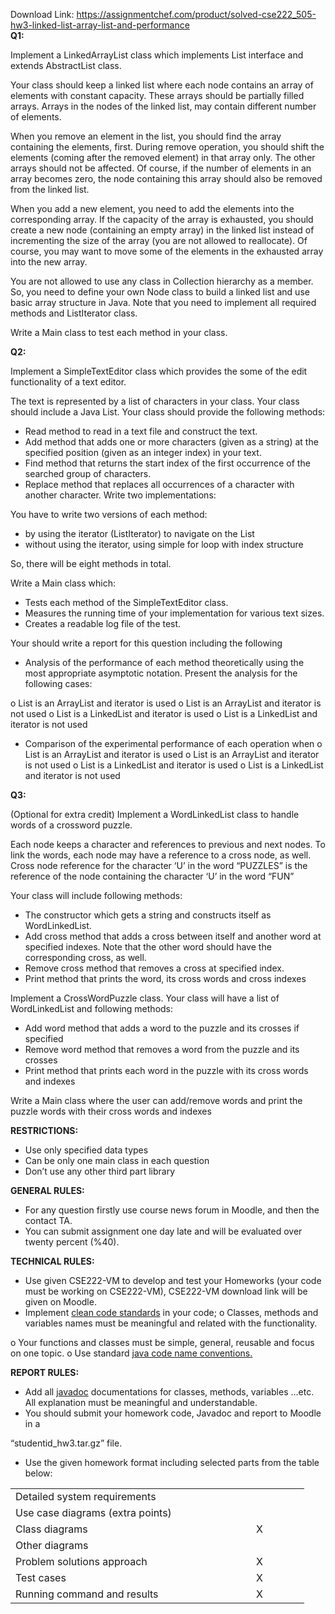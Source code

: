 Download Link: https://assignmentchef.com/product/solved-cse222_505-hw3-linked-list-array-list-and-performance
<br>
<strong>Q1:</strong>

Implement a LinkedArrayList class which implements List interface and extends AbstractList class.

Your class should keep a linked list where each node contains an array of elements with constant capacity. These arrays should be partially filled arrays. Arrays in the nodes of the linked list, may contain different number of elements.

When you remove an element in the list, you should find the array containing the elements, first. During remove operation, you should shift the elements (coming after the removed element) in that array only. The other arrays should not be affected. Of course, if the number of elements in an array becomes zero, the node containing this array should also be removed from the linked list.

When you add a new element, you need to add the elements into the corresponding array. If the capacity of the array is exhausted, you should create a new node (containing an empty array) in the linked list instead of incrementing the size of the array (you are not allowed to reallocate). Of course, you may want to move some of the elements in the exhausted array into the new array.

You are not allowed to use any class in Collection hierarchy as a member. So, you need to define your own Node class to build a linked list and use basic array structure in Java. Note that you need to implement all required methods and ListIterator class.

Write a Main class to test each method in your class.

<strong>Q2:</strong>

Implement a SimpleTextEditor class which provides the some of the edit functionality of a text editor.

The text is represented by a list of characters in your class. Your class should include a Java List. Your class should provide the following methods:

<ul>

 <li>Read method to read in a text file and construct the text.</li>

 <li>Add method that adds one or more characters (given as a string) at the specified position (given as an integer index) in your text.</li>

 <li>Find method that returns the start index of the first occurrence of the searched group of characters.</li>

 <li>Replace method that replaces all occurrences of a character with another character. Write two implementations:</li>

</ul>

You have to write two versions of each method:

<ul>

 <li>by using the iterator (ListIterator) to navigate on the List</li>

 <li>without using the iterator, using simple for loop with index structure</li>

</ul>

So, there will be eight methods in total.

Write a Main class which:

<ul>

 <li>Tests each method of the SimpleTextEditor class.</li>

 <li>Measures the running time of your implementation for various text sizes.</li>

 <li>Creates a readable log file of the test.</li>

</ul>

Your should write a report for this question including the following

<ul>

 <li>Analysis of the performance of each method theoretically using the most appropriate asymptotic notation. Present the analysis for the following cases:</li>

</ul>

o List is an ArrayList and iterator is used o List is an ArrayList and iterator is not used o List is a LinkedList and iterator is used o List is a LinkedList and iterator is not used

<ul>

 <li>Comparison of the experimental performance of each operation when o List is an ArrayList and iterator is used o List is an ArrayList and iterator is not used o List is a LinkedList and iterator is used o List is a LinkedList and iterator is not used</li>

</ul>




<strong>Q3:</strong>

(Optional for extra credit) Implement a WordLinkedList class to handle words of a crossword puzzle.

Each node keeps a character and references to previous and next nodes. To link the words, each node may have a reference to a cross node, as well. Cross node reference for the character ‘U’ in the word “PUZZLES” is the reference of the node containing the character ‘U’ in the word “FUN”

<strong> </strong>




Your class will include following methods:

<ul>

 <li>The constructor which gets a string and constructs itself as WordLinkedList.</li>

 <li>Add cross method that adds a cross between itself and another word at specified indexes. Note that the other word should have the corresponding cross, as well.</li>

 <li>Remove cross method that removes a cross at specified index.</li>

 <li>Print method that prints the word, its cross words and cross indexes</li>

</ul>

Implement a CrossWordPuzzle class. Your class will have a list of WordLinkedList and following methods:

<ul>

 <li>Add word method that adds a word to the puzzle and its crosses if specified</li>

 <li>Remove word method that removes a word from the puzzle and its crosses</li>

 <li>Print method that prints each word in the puzzle with its cross words and indexes</li>

</ul>

Write a Main class where the user can add/remove words and print the puzzle words with their cross words and indexes




<strong>RESTRICTIONS: </strong>

<ul>

 <li>Use only specified data types</li>

 <li>Can be only one main class in each question</li>

 <li>Don’t use any other third part library</li>

</ul>

<strong>GENERAL RULES: </strong>

<ul>

 <li>For any question firstly use course news forum in Moodle, and then the contact TA.</li>

 <li>You can submit assignment one day late and will be evaluated over twenty percent (%40).</li>

</ul>

<strong> </strong>

<strong> </strong>

<strong>TECHNICAL RULES: </strong>

<ul>

 <li>Use given CSE222-VM to develop and test your Homeworks (your code must be working on CSE222-VM), CSE222-VM download link will be given on Moodle.</li>

 <li>Implement <a href="https://www.google.com.tr/search?q=clean+code+standart&amp;oq=clean+code+standart&amp;aqs=chrome..69i57j0.3015j0j4&amp;sourceid=chrome&amp;es_sm=122&amp;ie=UTF-8">clean code standards</a> in your code; o Classes, methods and variables names must be meaningful and related with the functionality.</li>

</ul>

o Your functions and classes must be simple, general, reusable and focus on one topic. o Use standard <a href="https://www.oracle.com/technetwork/java/javase/documentation/codeconvtoc-136057.html">java code name conventions</a><a href="https://www.oracle.com/technetwork/java/javase/documentation/codeconvtoc-136057.html">.</a>

<strong>REPORT RULES: </strong>

<ul>

 <li>Add all <a href="http://www.oracle.com/technetwork/articles/java/index-137868.html">javadoc</a> documentations for classes, methods, variables …etc. All explanation must be meaningful and understandable.</li>

 <li>You should submit your homework code, Javadoc and report to Moodle in a</li>

</ul>

“studentid_hw3.tar.gz” file.

<ul>

 <li>Use the given homework format including selected parts from the table below:</li>

</ul>

<table width="438">

 <tbody>

  <tr>

   <td width="369">Detailed system requirements</td>

   <td width="69"> </td>

  </tr>

  <tr>

   <td width="369">Use case diagrams (extra points)</td>

   <td width="69"> </td>

  </tr>

  <tr>

   <td width="369">Class diagrams</td>

   <td width="69">X</td>

  </tr>

  <tr>

   <td width="369">Other diagrams</td>

   <td width="69"> </td>

  </tr>

  <tr>

   <td width="369">Problem solutions approach</td>

   <td width="69">X</td>

  </tr>

  <tr>

   <td width="369">Test cases</td>

   <td width="69">X</td>

  </tr>

  <tr>

   <td width="369">Running command and results</td>

   <td width="69">X</td>

  </tr>

 </tbody>

</table>


